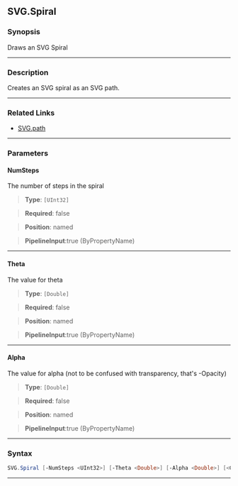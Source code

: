 
SVG.Spiral
----------
### Synopsis
Draws an SVG Spiral

---
### Description

Creates an SVG spiral as an SVG path.

---
### Related Links
* [SVG.path](SVG.path.md)



---
### Parameters
#### **NumSteps**

The number of steps in the spiral



> **Type**: ```[UInt32]```

> **Required**: false

> **Position**: named

> **PipelineInput**:true (ByPropertyName)



---
#### **Theta**

The value for theta



> **Type**: ```[Double]```

> **Required**: false

> **Position**: named

> **PipelineInput**:true (ByPropertyName)



---
#### **Alpha**

The value for alpha (not to be confused with transparency, that's -Opacity)



> **Type**: ```[Double]```

> **Required**: false

> **Position**: named

> **PipelineInput**:true (ByPropertyName)



---
### Syntax
```PowerShell
SVG.Spiral [-NumSteps <UInt32>] [-Theta <Double>] [-Alpha <Double>] [<CommonParameters>]
```
---


